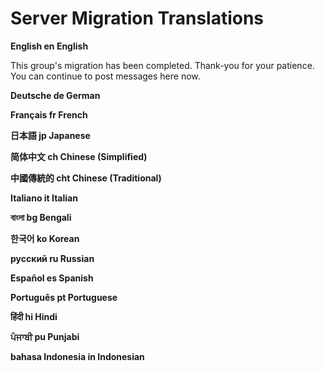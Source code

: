 
# Server Migration Translations

__English en English__ 

This group's migration has been completed. Thank-you for your patience. You can continue to post messages here now.


__Deutsche de German__



__Français fr French__



__日本語 jp Japanese__



__简体中文 ch Chinese (Simplified)__



__中國傳統的 cht Chinese (Traditional)__



__Italiano it Italian__



__বাংলা bg Bengali__



__한국어 ko Korean__



__русский ru Russian__



__Español es Spanish__



__Português pt Portuguese__



__हिंदी hi Hindi__



__ਪੰਜਾਬੀ pu Punjabi__



__bahasa Indonesia in Indonesian__